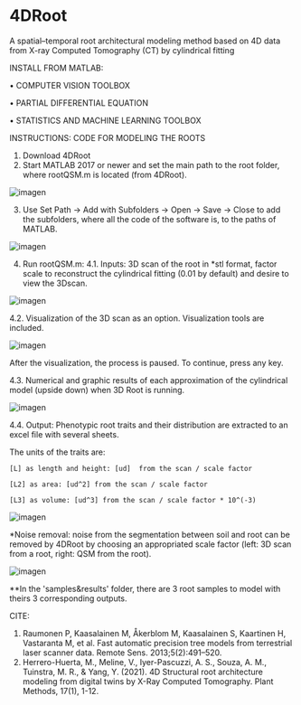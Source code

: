 ﻿# 4DRoot
A spatial–temporal root architectural modeling method based on 4D data from X-ray Computed Tomography (CT) by cylindrical fitting

INSTALL FROM MATLAB:

•	COMPUTER VISION TOOLBOX 

•	PARTIAL DIFFERENTIAL EQUATION 

•	STATISTICS AND MACHINE LEARNING TOOLBOX 

INSTRUCTIONS: CODE FOR MODELING THE ROOTS
1.	Download 4DRoot
2.	Start MATLAB 2017 or newer and set the main path to the root folder, where rootQSM.m is located (from 4DRoot).

![imagen](https://user-images.githubusercontent.com/64793162/159256447-29a56d1f-1266-492a-b160-521195dfe1d9.png)

3.	Use Set Path -> Add with Subfolders -> Open -> Save -> Close to add the subfolders, where all  the code of the software is, to the paths of MATLAB.

![imagen](https://user-images.githubusercontent.com/64793162/159256521-b83f13ae-4a56-44e0-9c9a-e9d78f8c8488.png)

4.	Run rootQSM.m: 
4.1. Inputs: 3D scan of the root in *stl format, factor scale to reconstruct the cylindrical fitting (0.01 by default) and desire to view the 3Dscan.

![imagen](https://user-images.githubusercontent.com/64793162/159256583-b1fdd97d-aa11-4a53-9c86-95bf852c6730.png)

4.2. Visualization of the 3D scan as an option. Visualization tools are included.

![imagen](https://user-images.githubusercontent.com/64793162/159256678-6c428e3d-adb4-436a-9596-2550955d7cc8.png)

After the visualization, the process is paused. To continue, press any key.

4.3. Numerical and graphic results of each approximation of the cylindrical model (upside down) when 3D Root is running.

![imagen](https://user-images.githubusercontent.com/64793162/159256733-d882b6c0-b825-41f5-bdf5-33c8b61d61ae.png)

4.4. Output: Phenotypic root traits and their distribution are extracted to an excel file with several sheets. 

The units of the traits are:

	[L] as length and height: [ud]  from the scan / scale factor
  
	[L2] as area: [ud^2] from the scan / scale factor
  
	[L3] as volume: [ud^3] from the scan / scale factor * 10^(-3)
  


![imagen](https://user-images.githubusercontent.com/64793162/159256801-c8b5eb02-a7fd-448a-b350-24ba7542c15f.png)

*Noise removal: noise from the segmentation between soil and root can be removed by 4DRoot by choosing an appropriated scale factor (left: 3D scan from a root, right: QSM from the root).

![imagen](https://user-images.githubusercontent.com/64793162/159258390-d1000307-bca7-498c-92ed-d724b7880a65.png)

**In the 'samples&results' folder, there are 3 root samples to model with theirs 3 corresponding outputs.

CITE:
1.	Raumonen P, Kaasalainen M, Åkerblom M, Kaasalainen S, Kaartinen H, Vastaranta M, et al. Fast automatic precision tree models from terrestrial laser scanner data. Remote Sens. 2013;5(2):491–520.
2.	Herrero-Huerta, M., Meline, V., Iyer-Pascuzzi, A. S., Souza, A. M., Tuinstra, M. R., & Yang, Y. (2021). 4D Structural root architecture modeling from digital twins by X-Ray Computed Tomography. Plant Methods, 17(1), 1-12.

